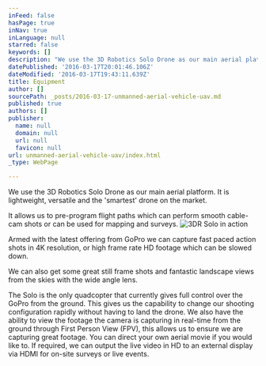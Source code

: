 ```yaml
---
inFeed: false
hasPage: true
inNav: true
inLanguage: null
starred: false
keywords: []
description: "We use the 3D Robotics Solo Drone as our main aerial platform. \_It is lightweight, versatile and the 'smartest' drone on the market. \_"
datePublished: '2016-03-17T20:01:46.106Z'
dateModified: '2016-03-17T19:43:11.639Z'
title: Equipment
author: []
sourcePath: _posts/2016-03-17-unmanned-aerial-vehicle-uav.md
published: true
authors: []
publisher:
  name: null
  domain: null
  url: null
  favicon: null
url: unmanned-aerial-vehicle-uav/index.html
_type: WebPage

---
```

We use the 3D Robotics Solo Drone as our main aerial platform.  It is lightweight, versatile and the 'smartest' drone on the market.  

It allows us to pre-program flight paths which can perform smooth cable-cam shots or can be used for mapping and surveys.
![3DR Solo in action](https://the-grid-user-content.s3-us-west-2.amazonaws.com/89f340b4-6932-42d6-8361-82df836a851c.jpg)

Armed with the latest offering from GoPro we can capture fast paced action shots in 4K resolution, or high frame rate HD footage which can be slowed down.

We can also get some great still frame shots and fantastic landscape views from the skies with the wide angle lens.

The Solo is the only quadcopter that currently gives full control over the GoPro from the ground.  This gives us the capability to change our shooting configuration rapidly without having to land the drone.  We also have the ability to view the footage the camera is capturing in real-time from the ground through First Person View (FPV), this allows us to ensure we are capturing great footage.  You can direct your own aerial movie if you would like to.  If required, we can output the live video in HD to an external display via HDMI for on-site surveys or live events.